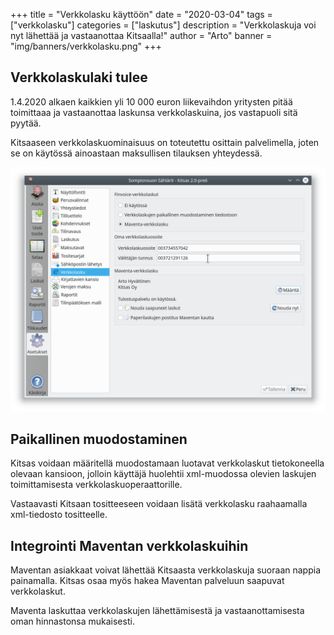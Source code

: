 +++
title = "Verkkolasku käyttöön"
date = "2020-03-04"
tags = ["verkkolasku"]
categories = ["laskutus"]
description = "Verkkolaskuja voi nyt lähettää ja vastaanottaa Kitsaalla!"
author = "Arto"
banner = "img/banners/verkkolasku.png"
+++

## Verkkolaskulaki tulee

1.4.2020 alkaen kaikkien yli 10 000 euron liikevaihdon yritysten pitää toimittaaa ja vastaanottaa laskunsa verkkolaskuina, jos vastapuoli sitä pyytää.

Kitsaaseen verkkolaskuominaisuus on toteutettu osittain palvelimella, joten se on käytössä ainoastaan maksullisen tilauksen yhteydessä.

<img src="/img/banners/verkkolasku.png" class="img-responsive"/>

## Paikallinen muodostaminen

Kitsas voidaan määritellä muodostamaan luotavat verkkolaskut tietokoneella olevaan kansioon, jolloin käyttäjä huolehtii xml-muodossa olevien laskujen toimittamisesta verkkolaskuoperaattorille.

Vastaavasti Kitsaan tositteeseen voidaan lisätä verkkolasku raahaamalla xml-tiedosto tositteelle.

## Integrointi Maventan verkkolaskuihin

Maventan asiakkaat voivat lähettää Kitsaasta verkkolaskuja suoraan nappia painamalla. Kitsas osaa myös hakea Maventan palveluun saapuvat verkkolaskut.

Maventa laskuttaa verkkolaskujen lähettämisestä ja vastaanottamisesta oman hinnastonsa mukaisesti.
